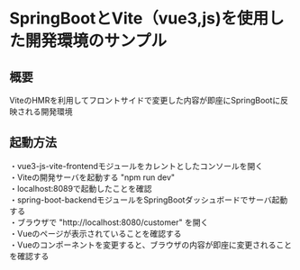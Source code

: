 # SpringBootとVite（vue3,js)を使用した開発環境のサンプル

## 概要
ViteのHMRを利用してフロントサイドで変更した内容が即座にSpringBootに反映される開発環境

## 起動方法
・vue3-js-vite-frontendモジュールをカレントとしたコンソールを開く<br>
・Viteの開発サーバを起動する "npm run dev" <br>
・localhost:8089で起動したことを確認 <br>
・spring-boot-backendモジュールをSpringBootダッシュボードでサーバ起動する <br>
・ブラウザで "http://localhost:8080/customer" を開く <br>
・Vueのページが表示されていることを確認する <br>
・Vueのコンポーネントを変更すると、ブラウザの内容が即座に変更されることを確認する <br>

